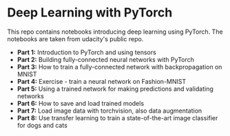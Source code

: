 # Deep Learning with PyTorch

This repo contains notebooks introducing deep learning using PyTorch. The notebooks are taken from udacity's public repo.

* **Part 1:** Introduction to PyTorch and using tensors
* **Part 2:** Building fully-connected neural networks with PyTorch
* **Part 3:** How to train a fully-connected network with backpropagation on MNIST
* **Part 4:** Exercise - train a neural network on Fashion-MNIST
* **Part 5:** Using a trained network for making predictions and validating networks
* **Part 6:** How to save and load trained models
* **Part 7:** Load image data with torchvision, also data augmentation
* **Part 8:** Use transfer learning to train a state-of-the-art image classifier for dogs and cats

